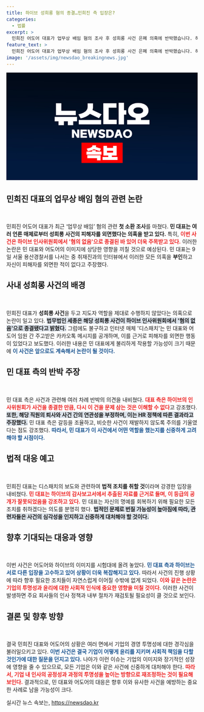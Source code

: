 ```yaml
---
title: 하이브 성희롱 혐의 종결…민희진 측 입장은?
categories:
  - 법률
excerpt: >
  민희진 어도어 대표가 업무상 배임 혐의 조사 후 성희롱 사건 은폐 의혹에 반박했습니다. 하이브 인사위원회의 ‘혐의없음’ 판결을 강조하며, 디스패치의 카톡 공개에 법적 대응을 예고했습니다.
feature_text: >
  민희진 어도어 대표가 업무상 배임 혐의 조사 후 성희롱 사건 은폐 의혹에 반박했습니다. 하이브 인사위원회의 ‘혐의없음’ 판결을 강조하며, 디스패치의 카톡 공개에 법적 대응을 예고했습니다.
image: '/assets/img/newsdao_breakingnews.jpg'
---
```


<p><img src="/assets/img/newsdao_breakingnews.jpg" alt="cryptoinkorea 속보" /></p>

<h2 data-ke-size="size26">민희진 대표의 업무상 배임 혐의 관련 논란</h2>

<p data-ke-size="size16">&nbsp;</p>

<p>민희진 어도어 대표가 최근 ‘업무상 배임’ 혐의 관련 <strong>첫 소환 조사</strong>를 마쳤다. <strong>민 대표는 여러 언론 매체로부터 성희롱 사건의 피해자를 외면했다는 의혹을 받고 있다.</strong> 특히, <b><span style="color: #ee2323;">이번 사건은 하이브 인사위원회에서 '혐의 없음'으로 종결된 바 있어 더욱 주목받고 있다.</span></b> 이러한 논란은 민 대표와 어도어의 이미지에 상당한 영향을 끼칠 것으로 예상된다. 민 대표는 9일 서울 용산경찰서를 나서는 중 취재진과의 인터뷰에서 이러한 모든 의혹을 <strong>부인</strong>하고 자신이 피해자를 외면한 적이 없다고 주장했다.</p>

<h2 data-ke-size="size26">사내 성희롱 사건의 배경</h2>

<p data-ke-size="size16">&nbsp;</p>

<p>민희진 대표가 <strong>성희롱 사건</strong>을 두고 지도자 역할을 제대로 수행하지 않았다는 의혹으로 논란이 일고 있다. <b><span style="background-color: #21538527;">법무법인 세종은 해당 성희롱 사건이 하이브 인사위원회에서 '혐의 없음'으로 종결됐다고 밝혔다.</span></b> 그럼에도 불구하고 인터넷 매체 '디스패치'는 민 대표와 어도어 임원 간 주고받은 카카오톡 메시지를 공개하며, 이를 근거로 피해자를 외면한 행동이 있었다고 보도했다. 이러한 내용은 민 대표에게 불리하게 작용할 가능성이 크기 때문에 <b><span style="color: #1a5490;">이 사건은 앞으로도 계속해서 논란이 될 것이다.</span></b></p>

<h2 data-ke-size="size26">민 대표 측의 반박 주장</h2>

<p data-ke-size="size16">&nbsp;</p>

<p>민 대표 측은 사건과 관련해 여러 차례 반박의 의견을 내비쳤다. <b><span style="color: #ee2323;">대표 측은 하이브의 인사위원회가 사건을 종결한 만큼, 다시 이 건을 문제 삼는 것은 이해할 수 없다</span></b>고 강조했다. <b><span style="background-color: #21538527;">또한, 해당 직원의 퇴사와 사건 간의 연관성을 부정하며, 이는 HR 정책에 따른 결과라고 주장했다.</span></b> 민 대표 측은 갈등을 조율하고, 비슷한 사건이 재발하지 않도록 주의를 기울였다는 점도 강조했다. <b><span style="color: #1a5490;">따라서, 민 대표가 이 사건에서 어떤 역할을 했는지를 신중하게 고려해야 할 시점이다.</span></b></p>

<h2 data-ke-size="size26">법적 대응 예고</h2>

<p data-ke-size="size16">&nbsp;</p>

<p>민희진 대표는 디스패치의 보도와 관련하여 <strong>법적 조치를 취할 것</strong>이라며 강경한 입장을 내비쳤다. <b><span style="color: #ee2323;">민 대표는 하이브의 감사보고서에서 추출된 자료를 근거로 들며, 이 등급의 공개가 잘못되었음을 강조하고 있다.</span></b> 민 대표는 자신의 명예를 회복하기 위해 필요한 모든 조치를 취하겠다는 의도를 분명히 했다. <b><span style="background-color: #21538527;">법적인 문제로 번질 가능성이 높아짐에 따라, 관련자들은 사건의 심각성을 인지하고 신중하게 대처해야 할 것이다.</span></b></p>

<h2 data-ke-size="size26">향후 기대되는 대응과 영향</h2>

<p data-ke-size="size16">&nbsp;</p>

<p>이번 사건은 어도어와 하이브의 이미지를 시험대에 올려 놓았다. <b><span style="color: #1a5490;"> 민 대표 측과 하이브는 서로 다른 입장을 고수하고 있어 상황이 더욱 복잡해지고 있다.</span></b> 따라서 사건의 진행 상황에 따라 향후 필요한 조치들이 자연스럽게 이어질 수밖에 없게 되었다. <b><span style="color: #ee2323;">이와 같은 논란은 기업의 투명성과 윤리에 대한 사회적 인식에 중요한 영향을 미칠 것이다.</span></b> 이러한 사건이 발생하면 주요 회사들의 인사 정책과 내부 절차가 재검토될 필요성이 클 것으로 보인다.</p>

<h2 data-ke-size="size26">결론 및 향후 방향</h2>

<p data-ke-size="size16">&nbsp;</p>

<p>결국 민희진 대표와 어도어의 상황은 여러 면에서 기업의 경영 투명성에 대한 경각심을 불러일으키고 있다. <b><span style="color: #1a5490;">이번 사건은 결국 기업이 어떻게 윤리를 지키며 사회적 책임을 다할 것인가에 대한 질문을 던지고 있다.</span></b> 나아가 이런 이슈는 기업의 이미지와 장기적인 성장에 영향을 줄 수 있으므로, 모든 기업은 이와 같은 사건에 신중하게 대처해야 한다. <b><span style="color: #ee2323;">따라서, 기업 내 인사의 공정성과 과정의 투명성을 높이는 방향으로 재조정하는 것이 필요해 보인다.</span></b> 결과적으로, 민 대표와 어도어의 대응은 향후 이와 유사한 사건을 예방하는 중요한 사례로 남을 가능성이 크다.</p>
실시간 뉴스 속보는, <a href="https://newsdao.kr" rel="dofollow">https://newsdao.kr</a>


